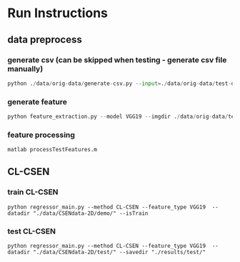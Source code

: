 # Run Instructions
## data preprocess

### generate csv (can be skipped when testing - generate csv file manually)

``` python
python ./data/orig-data/generate-csv.py --input=./data/orig-data/test-data/chasing/label/ --output=./data/orig-data/test-data/chasing/annotations.csv
```

### generate feature

``` python
python feature_extraction.py --model VGG19 --imgdir ./data/orig-data/test-data/chasing/image/ --imgsuf .png --savedir ./data/features/test-data/
```

### feature processing

``` python
matlab processTestFeatures.m
```

## CL-CSEN

### train CL-CSEN

`python regressor_main.py --method CL-CSEN --feature_type VGG19  --datadir "./data/CSENdata-2D/demo/" --isTrain`

### test CL-CSEN

`python regressor_main.py --method CL-CSEN --feature_type VGG19  --datadir "./data/CSENdata-2D/test/" --savedir "./results/test/"`
